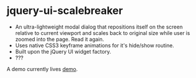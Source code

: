 jquery-ui-scalebreaker
============================

- An ultra-lightweight modal dialog that repositions itself on the screen relative to current viewport and scales back to original size while user is zoomed into the page. Read it again.
- Uses native CSS3 keyframe animations for it's hide/show routine.
- Built upon the jQuery UI widget factory.
- ???

A demo currently lives [demo](http://mystrd.at/testing/jq-scalebreaker/demo/).
